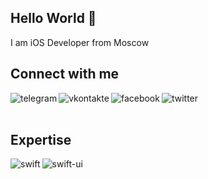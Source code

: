 ## Hello World 👋
I am iOS Developer from Moscow
<br>
## Connect with me
[<img align="left" alt="telegram" src="https://img.shields.io/badge/Telegram-2CA5E0?style=for-the-badge&logo=telegram&logoColor=white" />](https://t.me/maxim_solovyov)
[<img align="left" alt="vkontakte" src="https://img.shields.io/badge/vkontakte-%232E87FB.svg?&style=for-the-badge&logo=vk&logoColor=white" />](https://vk.com/maxim_solovyov)
[<img align="left" alt="facebook" src="https://img.shields.io/badge/Facebook-1877F2?style=for-the-badge&logo=facebook&logoColor=white" />](https://www.facebook.com/so1ovyov/)
[<img align="left" alt="twitter" src="https://img.shields.io/badge/Twitter-1DA1F2?style=for-the-badge&logo=twitter&logoColor=white" />](https://twitter.com/maxim_solovyov)
<br>
<br>
## Expertise
<img align="left" alt="swift" src="https://img.shields.io/badge/Swift-FA7343?style=for-the-badge&logo=swift&logoColor=white" />
<img align="left" alt="swift-ui" src="https://img.shields.io/badge/swift%20ui-%231877F2.svg?logo=swift&logoColor=white&style=for-the-badge" />
<br>
<br>
